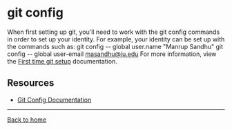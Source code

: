 # git config
When first setting up git, you'll need to work with the git config commands in order to set up your identity. 
For example, your identity can be set up with the commands such as:
git config -- global user.name "Manrup Sandhu"
git config -- global user-email masandhu@iu.edu
For more information, view the [First time git setup](https://git-scm.com/book/en/v2/Getting-Started-First-Time-Git-Setup) documentation.
## Resources
- [Git Config Documentation](https://git-scm.com/docs/git-config) 
---
[Back to home](../README.md)
